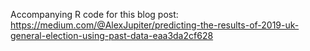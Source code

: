 Accompanying R code for this blog post: https://medium.com/@AlexJupiter/predicting-the-results-of-2019-uk-general-election-using-past-data-eaa3da2cf628 
